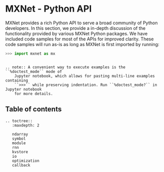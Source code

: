 # MXNet - Python API

MXNet provides a rich Python API to serve a broad community of Python developers.
In this section, we provide a in-depth discussion of the functionality provided by
various MXNet Python packages. We have included code samples for most of the APIs
for improved clarity. These code samples will run as-is as long as MXNet is first
imported by running:

```python
>>> import mxnet as mx
```

```eval_rst

.. note:: A convenient way to execute examples is the ``%doctest_mode`` mode of
    Jupyter notebook, which allows for pasting multi-line examples containing
    ``>>>`` while preserving indentation. Run ``%doctest_mode?`` in Jupyter notebook
    for more details.

```

## Table of contents

```eval_rst
.. toctree::
   :maxdepth: 2

   ndarray
   symbol
   module
   rnn
   kvstore
   io
   optimization
   callback
```
